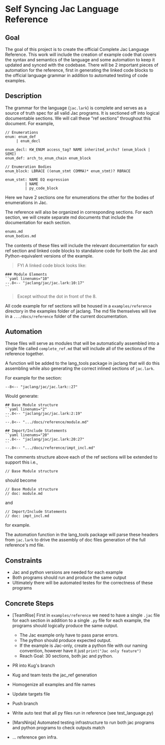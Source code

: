 # Self Syncing Jac Language Reference

## Goal

The goal of this project is to create the official Complete Jac Language Reference. This work will include the creation of example code that covers the syntax and semantics of the language and some automation to keep it updated and synced with the codebase. There will be 2 important pieces of automation for the reference, first in generating the linked code blocks to the official language grammar in addition to automated testing of code examples.

## Description

The grammar for the language (`jac.lark`) is complete and serves as a source of truth spec for all valid Jac programs. It is sectioned off into logical documentable sections. We will call these “ref sections” throughout this document. For example,

```
// Enumerations
enum: enum_def
     | enum_decl

enum_decl: KW_ENUM access_tag? NAME inherited_archs? (enum_block | SEMI)
enum_def: arch_to_enum_chain enum_block

// Enumeration Bodies
enum_block: LBRACE ((enum_stmt COMMA)* enum_stmt)? RBRACE

enum_stmt: NAME EQ expression
         | NAME
         | py_code_block
```

Here we have 2 sections one for enumerations the other for the bodies of enumerations in Jac.

The reference will also be organized in corresponding sections. For each section, we will create separate md documents that include the documentation for each section.

```bash
enums.md
enum_bodies.md
```

The contents of these files will include the relevant documentation for each ref section and linked code blocks to standalone code for both the Jac and Python-equivalent versions of the example.

> FYI
> A linked code block looks like:
>
```
### Module Elements
``yaml linenums="10"
--.8<-- "jaclang/jac/jac.lark:10:17"
``
```
> Except without the dot in front of the 8.


All code example for ref sections will be housed in a `examples/reference` directory in the examples folder of jaclang. The md file themselves will live in a `.../docs/reference` folder of the current documentation.

## Automation

These files will serve as modules that will be automatically assembled into a single file called `complete_ref.md` that will include all of the sections of the reference together.

A function will be added to the lang_tools package in jaclang that will do this assembling while also generating the correct inlined sections of `jac.lark`.


For example for the section:

``` linenums="1"
--8<-- "jaclang/jac/jac.lark::27"
```

Would generate:

```
## Base Module structure
``yaml linenums="2"
--.8<-- "jaclang/jac/jac.lark:2:19"
``
--.8<-- ".../docs/reference/module.md"

## Import/Include Statements
``yaml linenums="20"
--.8<-- "jaclang/jac/jac.lark:20:27"
``
--.8<-- ".../docs/reference/impt_incl.md"
```

The comments structure above each of the ref sections will be extended to support this i.e.,
```
// Base Module structure
```

should become

```
// Base Module structure
// doc: module.md
```

and

```
// Import/Include Statements
// doc: impt_incl.md
```

for example.

The automation function in the lang_tools package will parse these headers from `jac.lark` to drive the assembly of doc files generation of the full reference's md file.

## Constraints

- Jac and python versions are needed for each example
- Both programs should run and produce the same output
- Ultimately there will be automated testes for the correctness of these programs

## Concrete Steps

* [TeamRise] First in `examples/reference` we need to have a single `.jac` file for each section in addition to a single `.py` file for each example, the programs should logically produce the same output.

    * The Jac example only have to pass parse errors.
    * The python should produce expected output.
    * If the example is Jac-only, create a python file with our naming convention, however have it just `print("Jac only feature")`
    * Reach Goal: 30 sections, both jac and python.

* PR into Kug's branch
* Kug and team tests the jac_ref generation
* Homogenize all examples and file names
* Update targets file
* Push branch
* Write auto test that all py files run in reference (see test_language.py)



* [MarsNinja] Automated testing infrastructure to run both jac programs and python programs to check outputs match

* ... reference gen infra.